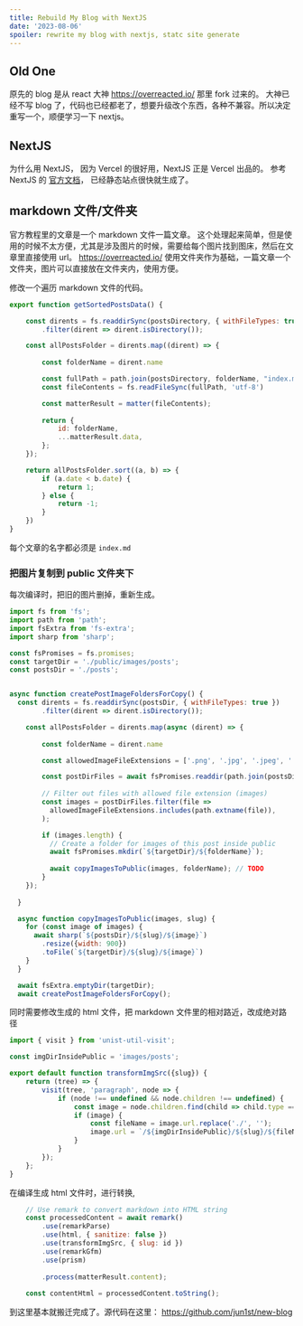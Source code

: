 ```yaml
---
title: Rebuild My Blog with NextJS
date: '2023-08-06'
spoiler: rewrite my blog with nextjs, statc site generate
---
```


## Old One
原先的 blog 是从 react 大神 https://overreacted.io/ 那里 fork 过来的。 大神已经不写 blog 了，代码也已经都老了，想要升级改个东西，各种不兼容。所以决定重写一个，顺便学习一下 nextjs。

## NextJS
为什么用 NextJS， 因为 Vercel 的很好用，NextJS 正是 Vercel 出品的。 参考 NextJS 的 [官方文档](https://nextjs.org/docs/pages/building-your-application/rendering/static-site-generation)， 已经静态站点很快就生成了。

## markdown 文件/文件夹
官方教程里的文章是一个 markdown 文件一篇文章。 这个处理起来简单，但是使用的时候不太方便，尤其是涉及图片的时候，需要给每个图片找到图床，然后在文章里直接使用 url。  https://overreacted.io/ 使用文件夹作为基础，一篇文章一个文件夹，图片可以直接放在文件夹内，使用方便。

修改一个遍历 markdown 文件的代码。

```javascript
export function getSortedPostsData() {

    const dirents = fs.readdirSync(postsDirectory, { withFileTypes: true })
        .filter(dirent => dirent.isDirectory());

    const allPostsFolder = dirents.map((dirent) => {
        
        const folderName = dirent.name

        const fullPath = path.join(postsDirectory, folderName, "index.md");
        const fileContents = fs.readFileSync(fullPath, 'utf-8')

        const matterResult = matter(fileContents);
  
        return {
            id: folderName,
            ...matterResult.data,
        };
    });

    return allPostsFolder.sort((a, b) => {
        if (a.date < b.date) {
            return 1;
        } else {
            return -1;
        }
    })
}
```
每个文章的名字都必须是 `index.md`


### 把图片复制到 public 文件夹下

每次编译时，把旧的图片删掉，重新生成。

```javascript
import fs from 'fs';
import path from 'path';
import fsExtra from 'fs-extra';
import sharp from 'sharp';

const fsPromises = fs.promises;
const targetDir = './public/images/posts';
const postsDir = './posts';


async function createPostImageFoldersForCopy() {
  const dirents = fs.readdirSync(postsDir, { withFileTypes: true })
        .filter(dirent => dirent.isDirectory());

    const allPostsFolder = dirents.map(async (dirent) => {
        
        const folderName = dirent.name

        const allowedImageFileExtensions = ['.png', '.jpg', '.jpeg', '.gif'];

        const postDirFiles = await fsPromises.readdir(path.join(postsDir, folderName));
        
        // Filter out files with allowed file extension (images)
        const images = postDirFiles.filter(file =>
          allowedImageFileExtensions.includes(path.extname(file)),
        );

        if (images.length) {
          // Create a folder for images of this post inside public
          await fsPromises.mkdir(`${targetDir}/${folderName}`);
    
          await copyImagesToPublic(images, folderName); // TODO
        }
    });
    
  }

  async function copyImagesToPublic(images, slug) {
    for (const image of images) {
      await sharp(`${postsDir}/${slug}/${image}`)
        .resize({width: 900})
        .toFile(`${targetDir}/${slug}/${image}`)
    }
  }

  await fsExtra.emptyDir(targetDir);
  await createPostImageFoldersForCopy();
```

同时需要修改生成的 html 文件，把 markdown 文件里的相对路近，改成绝对路径

```javascript
import { visit } from 'unist-util-visit';

const imgDirInsidePublic = 'images/posts';

export default function transformImgSrc({slug}) {
    return (tree) => {
        visit(tree, 'paragraph', node => {
            if (node !== undefined && node.children !== undefined) {
                const image = node.children.find(child => child.type === 'image');
                if (image) {
                    const fileName = image.url.replace('./', '');
                    image.url = `/${imgDirInsidePublic}/${slug}/${fileName}`;
                }
            }
        });
    };
}
```

在编译生成 html 文件时，进行转换,

```javascript
    // Use remark to convert markdown into HTML string
    const processedContent = await remark()
        .use(remarkParse)
        .use(html, { sanitize: false })
        .use(transformImgSrc, { slug: id })
        .use(remarkGfm)
        .use(prism)
        
        .process(matterResult.content);
        
    const contentHtml = processedContent.toString();

```


到这里基本就搬迁完成了。源代码在这里： https://github.com/jun1st/new-blog